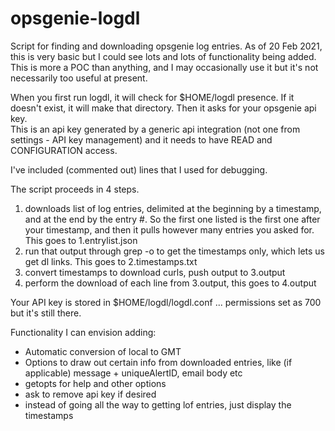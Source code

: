 # opsgenie-logdl
Script for finding and downloading opsgenie log entries.  As of 20 Feb 2021, this is very basic but I could see lots and lots of functionality being added.  This is more a POC than anything, and I may occasionally use it but it's not necessarily too useful at present.

When you first run logdl, it will check for $HOME/logdl presence.  If it doesn't exist, it will make that directory.  Then it asks for your opsgenie api key.  
This is an api key generated by a generic api integration (not one from settings - API key management) and it needs to have READ and CONFIGURATION access.

I've included (commented out) lines that I used for debugging.

The script proceeds in 4 steps.
1)  downloads list of log entries, delimited at the beginning by a timestamp, and at the end by the entry #.  So the first one listed is the first one after your timestamp, and then it pulls however many entries you asked for.  This goes to 1.entrylist.json
2)  run that output through grep -o to get the timestamps only, which lets us get dl links.  This goes to 2.timestamps.txt
3)  convert timestamps to download curls, push output to 3.output
4)  perform the download of each line from 3.output, this goes to 4.output

Your API key is stored in $HOME/logdl/logdl.conf ... permissions set as 700 but it's still there.

Functionality I can envision adding:
  - Automatic conversion of local to GMT
  - Options to draw out certain info from downloaded entries, like (if applicable) message + uniqueAlertID, email body etc
  - getopts for help and other options
  - ask to remove api key if desired
  - instead of going all the way to getting lof entries, just display the timestamps
